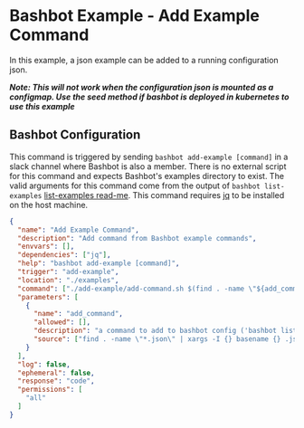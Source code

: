 # Bashbot Example - Add Example Command

In this example, a json example can be added to a running configuration json.

***Note: This will not work when the configuration json is mounted as a configmap. Use the seed method if bashbot is deployed in kubernetes to use this example***

## Bashbot Configuration

This command is triggered by sending `bashbot add-example [command]` in a slack channel where Bashbot is also a member. There is no external script for this command and expects Bashbot's examples directory to exist. The valid arguments for this command come from the output of `bashbot list-examples` [list-examples read-me](../list-examples). This command requires [jq](https://stedolan.github.io/jq/) to be installed on the host machine.

```json
{
  "name": "Add Example Command",
  "description": "Add command from Bashbot example commands",
  "envvars": [],
  "dependencies": ["jq"],
  "help": "bashbot add-example [command]",
  "trigger": "add-example",
  "location": "./examples",
  "command": ["./add-example/add-command.sh $(find . -name \"${add_command}.json\")"],
  "parameters": [
    {
      "name": "add_command",
      "allowed": [],
      "description": "a command to add to bashbot config ('bashbot list-examples')",
      "source": ["find . -name \"*.json\" | xargs -I {} basename {} .json"]
    }
  ],
  "log": false,
  "ephemeral": false,
  "response": "code",
  "permissions": [
    "all"
  ]
}
```
